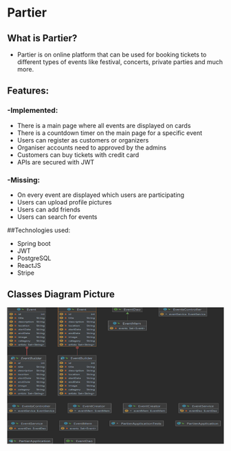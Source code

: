 # Partier

## What is Partier?

 - Partier is on online platform that can be used for booking tickets to different types of events like festival, concerts, private parties and much more.

## Features:

### -Implemented:
 
- There is a main page where all events are displayed on cards
- There is a countdown timer on the main page for a specific event
- Users can register as customers or organizers
- Organiser accounts need to approved by the admins 
- Customers can buy tickets with credit card
- APIs are secured with JWT

### -Missing:

- On every event are displayed which users are participating
- Users can upload profile pictures
- Users can add friends
- Users can search for events

##Technologies used:

- Spring boot 
- JWT
- PostgreSQL
- ReactJS
- Stripe 

## Classes Diagram Picture

![img.png](diagram.png)
